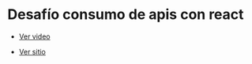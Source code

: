 # Desafío consumo de apis con react

- [Ver video](https://youtu.be/jau7J3sUsx8)

- [Ver sitio](https://remarkable-druid-582751.netlify.app)
